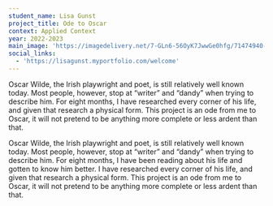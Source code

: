 ```yaml
---
student_name: Lisa Gunst
project_title: Ode to Oscar
context: Applied Context
year: 2022-2023
main_image: 'https://imagedelivery.net/7-GLn6-56OyK7JwwGe0hfg/71474940-dc3c-48b4-c1fc-df995f2ba000'
social_links:
  - 'https://lisagunst.myportfolio.com/welcome'
---
```

Oscar Wilde, the Irish playwright and poet, is still relatively well known today.
Most people, however, stop at “writer” and “dandy” when trying to describe him.
For eight months, I have researched every corner of his life, and given that research a physical form.
This project is an ode from me to Oscar, it will not pretend to be anything more complete or less ardent than that.


Oscar Wilde, the Irish playwright and poet, is still relatively well known today.
Most people, however, stop at “writer” and “dandy” when trying to describe him.
For eight months, I have been reading about his life and gotten to know him better.
I have researched every corner of his life, and given that research a physical form.
This project is an ode from me to Oscar, it will not pretend to be anything more complete or less ardent than that.
